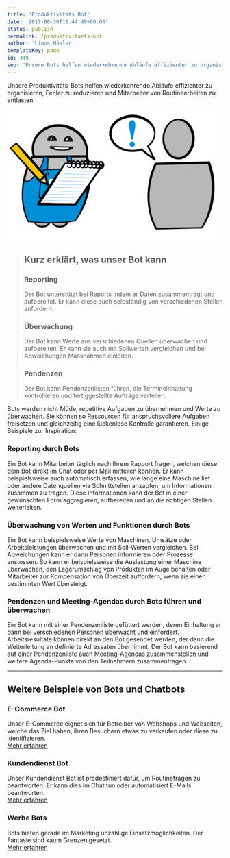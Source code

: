```yaml
---
title: 'Produktivitäts Bot'
date: '2017-06-30T11:44:49+00:00'
status: publish
permalink: /produktivitaets-bot
author: 'Linus Hüsler'
templateKey: page
id: 349
seo: 'Unsere Bots helfen wiederkehrende Abläufe effizienter zu organisieren, Fehler zu reduzieren und Mitarbeiter von Routinearbeiten zu entlasten.'
---
```


Unsere Produktivitäts-Bots helfen wiederkehrende Abläufe effizienter zu organisieren, Fehler zu reduzieren und Mitarbeiter von Routinearbeiten zu entlasten.

![Produktivitäts Bot](productivity.svg 'Produktivitäts Bot')

> ## Kurz erklärt, was unser Bot kann
>
> ### Reporting
>
> Der Bot unterstützt bei Reports indem er Daten zusammenträgt und aufbereitet. Er kann diese auch selbständig von verschiedenen Stellen anfordern.
>
> ### Überwachung
>
> Der Bot kann Werte aus verschiedenen Quellen überwachen und aufbereiten. Er kann sie auch mit Sollwerten vergleichen und bei Abweichungen Massnahmen einleiten.
>
> ### Pendenzen
>
> Der Bot kann Pendenzenlisten führen, die Termineinhaltung kontrollieren und fertiggestellte Aufträge verteilen.

Bots werden nicht Müde, repetitive Aufgaben zu übernehmen und Werte zu überwachen. Sie können so Ressourcen für anspruchsvollere Aufgaben freisetzen und gleichzeitig eine lückenlose Kontrolle garantieren. Einige Beispiele zur Inspiration:

### Reporting durch Bots

Ein Bot kann Mitarbeiter täglich nach Ihrem Rapport fragen, welchen diese dem Bot direkt im Chat oder per Mail mitteilen können. Er kann beispielsweise auch automatisch erfassen, wie lange eine Maschine lief oder andere Datenquellen via Schnittstellen anzapfen, um Informationen zusammen zu tragen. Diese Informationen kann der Bot in einer gewünschten Form aggregieren, aufbereiten und an die richtigen Stellen weiterleiten.

### Überwachung von Werten und Funktionen durch Bots

Ein Bot kann beispielsweise Werte von Maschinen, Umsätze oder Arbeitsleistungen überwachen und mit Soll-Werten vergleichen. Bei Abweichungen kann er dann Personen informieren oder Prozesse anstossen. So kann er beispielsweise die Auslastung einer Maschine überwachen, den Lagerumschlag von Produkten im Auge behalten oder Mitarbeiter zur Kompensation von Überzeit auffordern, wenn sie einen bestimmten Wert übersteigt.

### Pendenzen und Meeting-Agendas durch Bots führen und überwachen

Ein Bot kann mit einer Pendenzenliste gefüttert werden, deren Einhaltung er dann bei verschiedenen Personen überwacht und einfordert. Arbeitsresultate können direkt an den Bot gesendet werden, der dann die Weiterleitung an definierte Adressaten übernimmt. Der Bot kann basierend auf einer Pendenzenliste auch Meeting-Agendas zusammenstellen und weitere Agenda-Punkte von den Teilnehmern zusammentragen.

---

## Weitere Beispiele von Bots und Chatbots

### E-Commerce Bot

Unser E-Commerce eignet sich für Betreiber von Webshops und Webseiten, welche das Ziel haben, ihren Besuchern etwas zu verkaufen oder diese zu identifizieren.  
[Mehr erfahren](https://www.botfabrik.ch/e-commerce-bot/)

### Kundendienst Bot

Unser Kundendienst Bot ist prädestiniert dafür, um Routinefragen zu beantworten. Er kann dies im Chat tun oder automatisiert E-Mails beantworten.  
[Mehr erfahren](http://www.botfabrik.ch/kundendienst-bot/)

### Werbe Bots

Bots bieten gerade im Marketing unzählige Einsatzmöglichkeiten. Der Fantasie sind kaum Grenzen gesetzt.  
[Mehr erfahren](http://www.botfabrik.ch/werbe-bot/)
